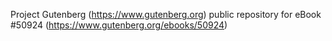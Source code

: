 Project Gutenberg (https://www.gutenberg.org) public repository for
eBook #50924 (https://www.gutenberg.org/ebooks/50924)

